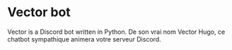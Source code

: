 # Vector bot
Vector is a Discord bot written in Python.
De son vrai nom Vector Hugo, ce chatbot sympathique animera votre serveur Discord.
